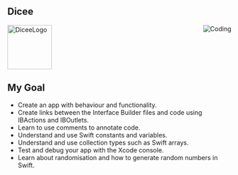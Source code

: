 
## Dicee
<img aling ="left" alt="DiceeLogo" width="100" src="https://github.com/utkugzl/Dice-App/assets/100433115/d9e6c668-3c73-4221-8290-b98f2bc21cd7">
<img align ="right" alt="Coding" src="https://github.com/utkugzl/Dice-App/assets/100433115/cae6ccfc-15ca-483d-985d-5c8f28952bff">


## My Goal
* Create an app with behaviour and functionality.
* Create links between the Interface Builder files and code using IBActions and IBOutlets.
* Learn to use comments to annotate code.
* Understand and use Swift constants and variables.
* Understand and use collection types such as Swift arrays.
* Test and debug your app with the Xcode console.
* Learn about randomisation and how to generate random numbers in Swift.
